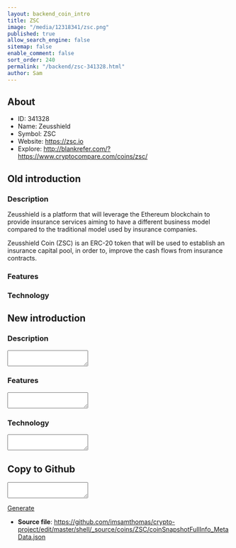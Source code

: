 ```yaml
---
layout: backend_coin_intro
title: ZSC
image: "/media/12318341/zsc.png"
published: true
allow_search_engine: false
sitemap: false
enable_comment: false
sort_order: 240
permalink: "/backend/zsc-341328.html"
author: Sam
---
```


## About

- ID: 341328
- Name: Zeusshield
- Symbol: ZSC
- Website: https://zsc.io
- Explore: http://blankrefer.com/?https://www.cryptocompare.com/coins/zsc/


## Old introduction

### Description

<p>Zeusshield is a platform that will leverage the Ethereum blockchain to provide insurance services aiming to have a different business model compared to the traditional model used by insurance companies.</p><p><span>Zeusshield Coin (ZSC) is an ERC-20 token that will be used to establish an insurance capital pool, in order to, improve the cash flows from insurance contracts.  </span></p>

### Features


### Technology




## New introduction


### Description
<textarea id="meta_description" name="description"></textarea>

### Features
<textarea id="meta_features" name="features"></textarea>

### Technology
<textarea id="meta_technology" name="technology"></textarea>


## Copy to Github

<textarea id="coinsnapshotfullinfo_metadata"></textarea>

<a href="#gen" onclick="generateMetaDatJson()">Generate</a>

- **Source file**: <a href="https://github.com/imsamthomas/crypto-project/edit/master/shell/_source/coins/ZSC/coinSnapshotFullInfo_MetaData.json">https://github.com/imsamthomas/crypto-project/edit/master/shell/_source/coins/ZSC/coinSnapshotFullInfo_MetaData.json</a>

